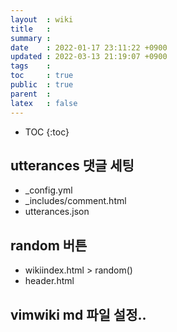 ```yaml
---
layout  : wiki
title   : 
summary : 
date    : 2022-01-17 23:11:22 +0900
updated : 2022-03-13 21:19:07 +0900
tags    : 
toc     : true
public  : true
parent  : 
latex   : false
---
```

* TOC
{:toc}

## utterances 댓글 세팅
- _config.yml
- _includes/comment.html
- utterances.json

## random 버튼
- wikiindex.html > random()
- header.html

## vimwiki md 파일 설정..


